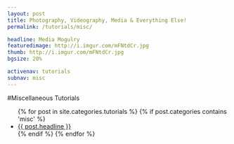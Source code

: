 ```yaml
---
layout: post
title: Photography, Videography, Media & Everything Else!
permalink: /tutorials/misc/

headline: Media Mogulry
featuredimage: http://i.imgur.com/mFNtdCr.jpg
thumb: http://i.imgur.com/mFNtdCr.jpg
bgsize: 20%

activenav: tutorials
subnav: misc
---
```

#Miscellaneous Tutorials
<ul class="postlist">
	{% for post in site.categories.tutorials %}
		{% if post.categories contains 'misc' %}
			<li class="col-sm-4">
				<div class="pull-left overlayimg" style="background: url({{ post.thumb }}) center center; background-size: cover;">
					<div class="overlaycontainer"><span class="overlaytxt"><a href="{{ site.baseurl }}{{ post.url }}">{{ post.headline }}</a></span></div>
				</div>
			</li>
		{% endif %}
	{% endfor %}
</ul>
<div class="clearfix"></div>